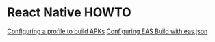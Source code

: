# React Native HOWTO
[Configuring a profile to build APKs](https://docs.expo.dev/build-reference/apk/)
[Configuring EAS Build with eas.json](https://docs.expo.dev/build/eas-json/)
